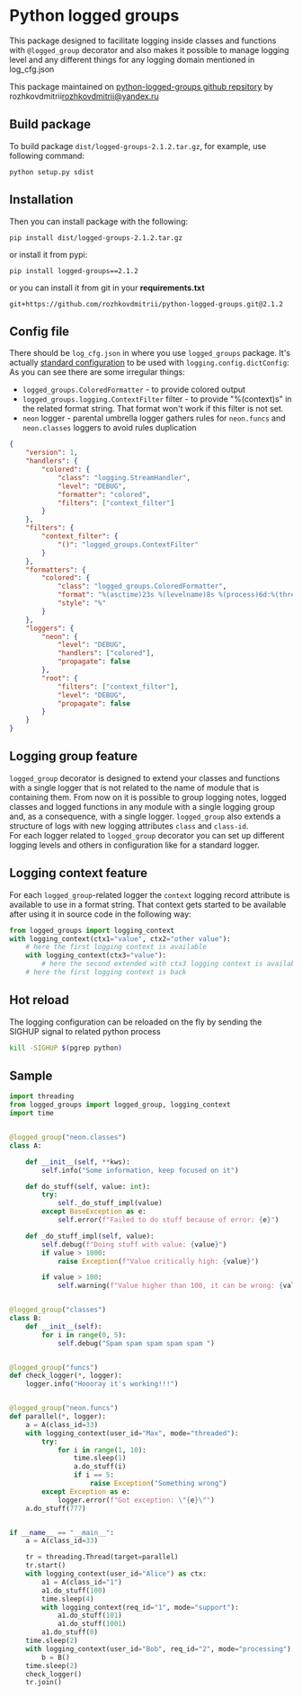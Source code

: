 # Python logged groups

This package designed to facilitate logging inside classes and functions with `@logged_group` decorator and also makes it possible
to manage logging level and any different things for any logging domain mentioned in log_cfg.json

This package maintained on [python-logged-groups github repsitory](https://github.com/rozhkovdmitrii/python-logged-groups) by rozhkovdmitrii<rozhkovdmitrii@yandex.ru> 

## Build package

To build package `dist/logged-groups-2.1.2.tar.gz`, for example, use following command:

```
python setup.py sdist
```

## Installation 

Then you can install package with the following:

```
pip install dist/logged-groups-2.1.2.tar.gz
```

or install it from pypi:

```
pip install logged-groups==2.1.2
```

or you can install it from git in your **requirements.txt**

```
git+https://github.com/rozhkovdmitrii/python-logged-groups.git@2.1.2
```

## Config file

There should be `log_cfg.json` in where you use `logged_groups` package. It's actually [standard configuration](https://docs.python.org/3/library/logging.config.html#configuration-functions) to be used with `logging.config.dictConfig`:
As you can see there are some irregular things:

* `logged_groups.ColoredFormatter` - to provide colored output
* `logged_groups.logging.ContextFilter` filter - to provide "%(context)s" in the related format string. That format won't work if this filter is not set.
* `neon` logger - parental umbrella logger gathers rules for `neon.funcs` and `neon.classes` loggers to avoid rules duplication

```json
{
    "version": 1,
    "handlers": {
        "colored": {
            "class": "logging.StreamHandler",
            "level": "DEBUG",
            "formatter": "colored",
            "filters": ["context_filter"]
        }
    },
    "filters": {
        "context_filter": {
            "()": "logged_groups.ContextFilter"
        }
    },
    "formatters": {
        "colored": {
            "class": "logged_groups.ColoredFormatter",
            "format": "%(asctime)23s %(levelname)8s %(process)6d:%(threadName)-10s %(name)20s:%(class)-30s  %(context)s %(message)s",
            "style": "%"
        }
    },
    "loggers": {
        "neon": {
            "level": "DEBUG",
            "handlers": ["colored"],
            "propagate": false
        },
        "root": {
            "filters": ["context_filter"],
            "level": "DEBUG",
            "propagate": false
        }
    }
}
```

## Logging group feature

`logged_group` decorator is designed to extend your classes and functions with a single logger that is not related to the name of module that is containing them.
From now on it is possible to group logging notes, logged  classes and logged functions in any module with a single logging group and, as a consequence, with a single logger. 
`logged_group` also extends a structure of logs with new logging attributes `class` and `class-id`.  
For each logger related to `logged_group` decorator you can set up different logging levels and others in configuration like for a standard logger. 


## Logging context feature

For each `logged_group`-related logger the `context` logging record attribute is available to use in a format string. 
That context gets started to be available after using it in source code in the following way:

```python 
from logged_groups import logging_context
with logging_context(ctx1="value", ctx2="other value"):
    # here the first logging context is available
    with logging_context(ctx3="value"):
        # here the second extended with ctx3 logging context is available
    # here the first logging context is back 
```

## Hot reload

The logging configuration can be reloaded on the fly by sending the SIGHUP signal to related python process

```sh
kill -SIGHUP $(pgrep python)
```

## Sample

```python
import threading
from logged_groups import logged_group, logging_context
import time


@logged_group("neon.classes")
class A:

    def __init__(self, **kws):
        self.info("Some information, keep focused on it")

    def do_stuff(self, value: int):
        try:
            self._do_stuff_impl(value)
        except BaseException as e:
            self.error(f"Failed to do stuff because of error: {e}")

    def _do_stuff_impl(self, value):
        self.debug(f"Doing stuff with value: {value}")
        if value > 1000:
            raise Exception(f"Value critically high: {value}")

        if value > 100:
            self.warning(f"Value higher than 100, it can be wrong: {value}")


@logged_group("classes")
class B:
    def __init__(self):
        for i in range(0, 5):
            self.debug("Spam spam spam spam spam ")


@logged_group("funcs")
def check_logger(*, logger):
    logger.info("Hoooray it's working!!!")


@logged_group("neon.funcs")
def parallel(*, logger):
    a = A(class_id=33)
    with logging_context(user_id="Max", mode="threaded"):
        try:
            for i in range(1, 10):
                time.sleep(1)
                a.do_stuff(i)
                if i == 5:
                    raise Exception("Something wrong")
        except Exception as e:
            logger.error(f"Got exception: \"{e}\"")
    a.do_stuff(777)


if __name__ == "__main__":
    a = A(class_id=33)

    tr = threading.Thread(target=parallel)
    tr.start()
    with logging_context(user_id="Alice") as ctx:
        a1 = A(class_id="1")
        a1.do_stuff(100)
        time.sleep(4)
        with logging_context(req_id="1", mode="support"):
            a1.do_stuff(101)
            a1.do_stuff(1001)
        a1.do_stuff(0)
    time.sleep(2)
    with logging_context(user_id="Bob", req_id="2", mode="processing"):
        b = B()
    time.sleep(2)
    check_logger()
    tr.join()
```
